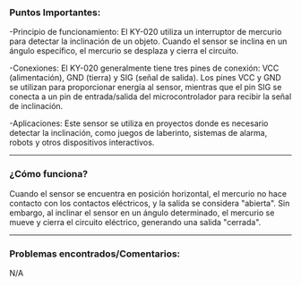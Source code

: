 ### Puntos Importantes:
-Principio de funcionamiento: El KY-020 utiliza un interruptor de mercurio para detectar la inclinación de un objeto. Cuando el sensor se inclina en un ángulo específico, el mercurio se desplaza y cierra el circuito.

-Conexiones: El KY-020 generalmente tiene tres pines de conexión: VCC (alimentación), GND (tierra) y SIG (señal de salida). Los pines VCC y GND se utilizan para proporcionar energía al sensor, mientras que el pin SIG se conecta a un pin de entrada/salida del microcontrolador para recibir la señal de inclinación.

-Aplicaciones: Este sensor se utiliza en proyectos donde es necesario detectar la inclinación, como juegos de laberinto, sistemas de alarma, robots y otros dispositivos interactivos.

----------------------
### ¿Cómo funciona?
Cuando el sensor se encuentra en posición horizontal, el mercurio no hace contacto con los contactos eléctricos, y la salida se considera "abierta". Sin embargo, al inclinar el sensor en un ángulo determinado, el mercurio se mueve y cierra el circuito eléctrico, generando una salida "cerrada". 

----------------------
### Problemas encontrados/Comentarios:
N/A